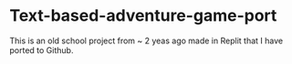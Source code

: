 # Text-based-adventure-game-port
This is an old school project from ~ 2 yeas ago made in Replit that I have ported to Github.
